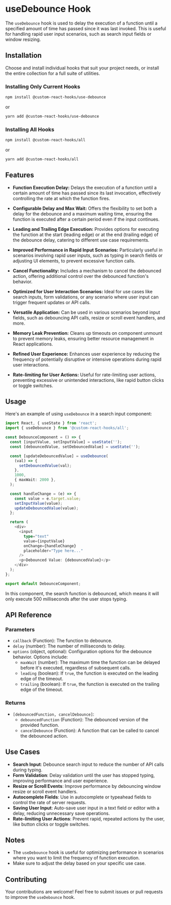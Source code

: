 # useDebounce Hook

The `useDebounce` hook is used to delay the execution of a function until a specified amount of time has passed since it was last invoked. This is useful for handling rapid user input scenarios, such as search input fields or window resizing.

## Installation

Choose and install individual hooks that suit your project needs, or install the entire collection for a full suite of utilities.

### Installing Only Current Hooks

```bash
npm install @custom-react-hooks/use-debounce
```

or

```bash
yarn add @custom-react-hooks/use-debounce
```

### Installing All Hooks

```sh
npm install @custom-react-hooks/all
```

or

```sh
yarn add @custom-react-hooks/all
```

## Features

- **Function Execution Delay:** Delays the execution of a function until a certain amount of time has passed since its last invocation, effectively controlling the rate at which the function fires.

- **Configurable Delay and Max Wait:** Offers the flexibility to set both a delay for the debounce and a maximum waiting time, ensuring the function is executed after a certain period even if the input continues.

- **Leading and Trailing Edge Execution:** Provides options for executing the function at the start (leading edge) or at the end (trailing edge) of the debounce delay, catering to different use case requirements.

- **Improved Performance in Rapid Input Scenarios:** Particularly useful in scenarios involving rapid user inputs, such as typing in search fields or adjusting UI elements, to prevent excessive function calls.

- **Cancel Functionality:** Includes a mechanism to cancel the debounced action, offering additional control over the debounced function's behavior.

- **Optimized for User Interaction Scenarios:** Ideal for use cases like search inputs, form validations, or any scenario where user input can trigger frequent updates or API calls.

- **Versatile Application:** Can be used in various scenarios beyond input fields, such as debouncing API calls, resize or scroll event handlers, and more.

- **Memory Leak Prevention:** Cleans up timeouts on component unmount to prevent memory leaks, ensuring better resource management in React applications.

- **Refined User Experience:** Enhances user experience by reducing the frequency of potentially disruptive or intensive operations during rapid user interactions.

- **Rate-limiting for User Actions:** Useful for rate-limiting user actions, preventing excessive or unintended interactions, like rapid button clicks or toggle switches.

## Usage

Here's an example of using `useDebounce` in a search input component:

```typescript
import React, { useState } from 'react';
import { useDebounce } from '@custom-react-hooks/all';

const DebounceComponent = () => {
  const [inputValue, setInputValue] = useState('');
  const [debouncedValue, setDebouncedValue] = useState('');

  const [updateDebouncedValue] = useDebounce(
    (val) => {
      setDebouncedValue(val);
    },
    1000,
    { maxWait: 2000 },
  );

  const handleChange = (e) => {
    const value = e.target.value;
    setInputValue(value);
    updateDebouncedValue(value);
  };

  return (
    <div>
      <input
        type="text"
        value={inputValue}
        onChange={handleChange}
        placeholder="Type here..."
      />
      <p>Debounced Value: {debouncedValue}</p>
    </div>
  );
};

export default DebounceComponent;
```

In this component, the search function is debounced, which means it will only execute 500 milliseconds after the user stops typing.

## API Reference

### Parameters

- `callback` (Function): The function to debounce.
- `delay` (number): The number of milliseconds to delay.
- `options` (object, optional): Configuration options for the debounce behavior. Options include:
  - `maxWait` (number): The maximum time the function can be delayed before it's executed, regardless of subsequent calls.
  - `leading` (boolean): If `true`, the function is executed on the leading edge of the timeout.
  - `trailing` (boolean): If `true`, the function is executed on the trailing edge of the timeout.

### Returns

- `[debouncedFunction, cancelDebounce]`: 
  - `debouncedFunction` (Function): The debounced version of the provided function.
  - `cancelDebounce` (Function): A function that can be called to cancel the debounced action.

## Use Cases

- **Search Input**: Debounce search input to reduce the number of API calls during typing.
- **Form Validation**: Delay validation until the user has stopped typing, improving performance and user experience.
- **Resize or Scroll Events**: Improve performance by debouncing window resize or scroll event handlers.
- **Autocomplete Fields**: Use in autocomplete or typeahead fields to control the rate of server requests.
- **Saving User Input**: Auto-save user input in a text field or editor with a delay, reducing unnecessary save operations.
- **Rate-limiting User Actions**: Prevent rapid, repeated actions by the user, like button clicks or toggle switches.

## Notes

- The `useDebounce` hook is useful for optimizing performance in scenarios where you want to limit the frequency of function execution.
- Make sure to adjust the delay based on your specific use case.

## Contributing

Your contributions are welcome! Feel free to submit issues or pull requests to improve the `useDebounce` hook.

